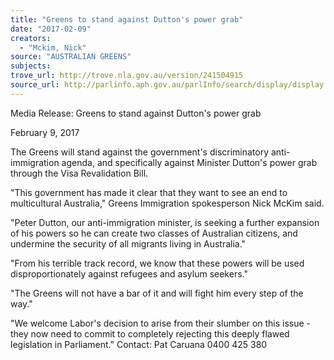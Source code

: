 ```yaml
---
title: "Greens to stand against Dutton's power grab"
date: "2017-02-09"
creators:
  - "Mckim, Nick"
source: "AUSTRALIAN GREENS"
subjects:
trove_url: http://trove.nla.gov.au/version/241504915
source_url: http://parlinfo.aph.gov.au/parlInfo/search/display/display.w3p;query=Id%3A%22media/pressrel/5096545%22
---
```


 

 Media Release: Greens to stand against Dutton's power grab 

 February 9, 2017 

 The Greens will stand against the government's discriminatory anti-immigration agenda, and  specifically against Minister Dutton's power grab through the Visa Revalidation Bill. 

 "This government has made it clear that they want to see an end to multicultural  Australia," Greens Immigration spokesperson Nick McKim said. 

 "Peter Dutton, our anti-immigration minister, is seeking a further expansion of his powers so he  can create two classes of Australian citizens, and undermine the security of all migrants living in  Australia." 

 "From his terrible track record, we know that these powers will be used disproportionately  against refugees and asylum seekers." 

 "The Greens will not have a bar of it and will fight him every step of the way." 

 "We welcome Labor's decision to arise from their slumber on this issue - they now need to  commit to completely rejecting this deeply flawed legislation in Parliament."  Contact: Pat Caruana 0400 425 380 

 

 

 

 

 

